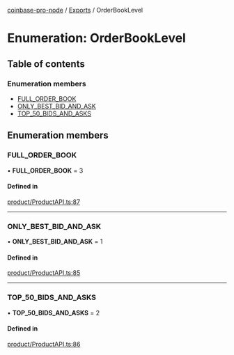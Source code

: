 [coinbase-pro-node](../README.md) / [Exports](../modules.md) / OrderBookLevel

# Enumeration: OrderBookLevel

## Table of contents

### Enumeration members

- [FULL_ORDER_BOOK](orderbooklevel.md#full_order_book)
- [ONLY_BEST_BID_AND_ASK](orderbooklevel.md#only_best_bid_and_ask)
- [TOP_50_BIDS_AND_ASKS](orderbooklevel.md#top_50_bids_and_asks)

## Enumeration members

### FULL_ORDER_BOOK

• **FULL_ORDER_BOOK** = 3

#### Defined in

[product/ProductAPI.ts:87](https://github.com/bennycode/coinbase-pro-node/blob/4fcd15c/src/product/ProductAPI.ts#L87)

---

### ONLY_BEST_BID_AND_ASK

• **ONLY_BEST_BID_AND_ASK** = 1

#### Defined in

[product/ProductAPI.ts:85](https://github.com/bennycode/coinbase-pro-node/blob/4fcd15c/src/product/ProductAPI.ts#L85)

---

### TOP_50_BIDS_AND_ASKS

• **TOP_50_BIDS_AND_ASKS** = 2

#### Defined in

[product/ProductAPI.ts:86](https://github.com/bennycode/coinbase-pro-node/blob/4fcd15c/src/product/ProductAPI.ts#L86)
